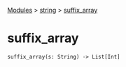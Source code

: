 [Modules](../index.md) > [string](./index.md) > [suffix_array]()

# suffix_array

```
suffix_array(s: String) -> List[Int]
```

